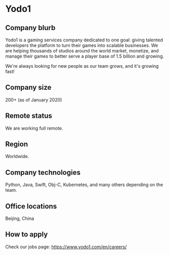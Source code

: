 # Yodo1

## Company blurb

Yodo1 is a gaming services company dedicated to one goal: giving talented developers the platform to turn their games into scalable businesses. We are helping thousands of studios around the world market, monetize, and manage their games to better serve a player base of 1.5 billion and growing.

We're always looking for new people as our team grows, and it's growing fast!

## Company size

200+ (as of January 2020)

## Remote status

We are working full remote.

## Region

Worldwide.

## Company technologies

Python, Java, Swift, Obj-C, Kubernetes, and many others depending on the team.

## Office locations

Beijing, China

## How to apply

Check our jobs page: https://www.yodo1.com/en/careers/
